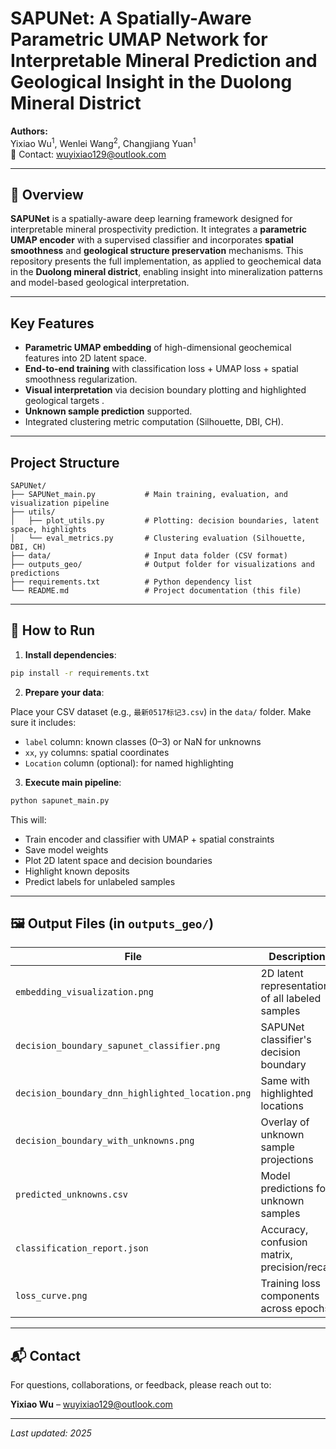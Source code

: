 # SAPUNet: A Spatially-Aware Parametric UMAP Network for Interpretable Mineral Prediction and Geological Insight in the Duolong Mineral District

**Authors:**  
Yixiao Wu<sup>1</sup>, Wenlei Wang<sup>2</sup>, Changjiang Yuan<sup>1</sup>  
📧 Contact: [wuyixiao129@outlook.com](mailto:wuyixiao129@outlook.com)  

---

## 🧠 Overview

**SAPUNet** is a spatially-aware deep learning framework designed for interpretable mineral prospectivity prediction. It integrates a **parametric UMAP encoder** with a supervised classifier and incorporates **spatial smoothness** and **geological structure preservation** mechanisms. This repository presents the full implementation, as applied to geochemical data in the **Duolong mineral district**, enabling insight into mineralization patterns and model-based geological interpretation.

---

##  Key Features

-  **Parametric UMAP embedding** of high-dimensional geochemical features into 2D latent space.
-  **End-to-end training** with classification loss + UMAP loss + spatial smoothness regularization.
-  **Visual interpretation** via decision boundary plotting and highlighted geological targets .
-  **Unknown sample prediction** supported.
-  Integrated clustering metric computation (Silhouette, DBI, CH).

---

##  Project Structure

```
SAPUNet/
├── SAPUNet_main.py           # Main training, evaluation, and visualization pipeline
├── utils/
│   ├── plot_utils.py         # Plotting: decision boundaries, latent space, highlights
│   └── eval_metrics.py       # Clustering evaluation (Silhouette, DBI, CH)
├── data/                     # Input data folder (CSV format)
├── outputs_geo/              # Output folder for visualizations and predictions
├── requirements.txt          # Python dependency list
└── README.md                 # Project documentation (this file)
```

---

## 🚀 How to Run

1. **Install dependencies**:

```bash
pip install -r requirements.txt
```

2. **Prepare your data**:

Place your CSV dataset (e.g., `最新0517标记3.csv`) in the `data/` folder. Make sure it includes:
- `label` column: known classes (0–3) or NaN for unknowns
- `xx`, `yy` columns: spatial coordinates
- `Location` column (optional): for named highlighting

3. **Execute main pipeline**:

```bash
python sapunet_main.py
```

This will:
- Train encoder and classifier with UMAP + spatial constraints
- Save model weights
- Plot 2D latent space and decision boundaries
- Highlight known deposits 
- Predict labels for unlabeled samples

---

## 🖼️ Output Files (in `outputs_geo/`)

| File                                | Description                                      |
|-------------------------------------|--------------------------------------------------|
| `embedding_visualization.png`       | 2D latent representation of all labeled samples |
| `decision_boundary_sapunet_classifier.png` | SAPUNet classifier's decision boundary       |
| `decision_boundary_dnn_highlighted_location.png` | Same with highlighted locations         |
| `decision_boundary_with_unknowns.png` | Overlay of unknown sample projections        |
| `predicted_unknowns.csv`            | Model predictions for unknown samples           |
| `classification_report.json`        | Accuracy, confusion matrix, precision/recall    |
| `loss_curve.png`                    | Training loss components across epochs          |

---


## 📬 Contact

For questions, collaborations, or feedback, please reach out to:

**Yixiao Wu** – [wuyixiao129@outlook.com](mailto:wuyixiao129@outlook.com)

---

*Last updated: 2025*